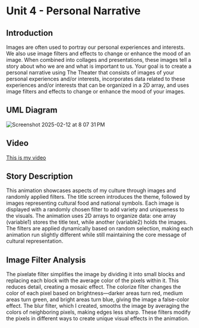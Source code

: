 # Unit 4 - Personal Narrative

## Introduction

Images are often used to portray our personal experiences and interests. We also use image filters and effects to change or enhance the mood of an image. When combined into collages and presentations, these images tell a story about who we are and what is important to us. Your goal is to create a personal narrative using The Theater that consists of images of your personal experiences and/or interests, incorporates data related to these experiences and/or interests that can be organized in a 2D array, and uses image filters and effects to change or enhance the mood of your images.

## UML Diagram

![Screenshot 2025-02-12 at 8 07 31 PM](https://github.com/user-attachments/assets/da3aae08-13ca-4339-b693-82cac725db30)


## Video

[This is my video](https://drive.google.com/file/d/1je4X0mnnJIMuPHEQUr7uZeFPBDaXkiJS/view?usp=sharing)

## Story Description

This animation showcases aspects of my culture through images and randomly applied filters. The title screen introduces the theme, followed by images representing cultural food and national symbols. Each image is displayed with a randomly chosen filter to add variety and uniqueness to the visuals. The animation uses 2D arrays to organize data: one array (variable1) stores the title text, while another (variable2) holds the images. The filters are applied dynamically based on random selection, making each animation run slightly different while still maintaining the core message of cultural representation.

## Image Filter Analysis

The pixelate filter simplifies the image by dividing it into small blocks and replacing each block with the average color of the pixels within it. This reduces detail, creating a mosaic effect. The colorize filter changes the color of each pixel based on brightness—darker areas turn red, medium areas turn green, and bright areas turn blue, giving the image a false-color effect. The blur filter, which I created, smooths the image by averaging the colors of neighboring pixels, making edges less sharp. These filters modify the pixels in different ways to create unique visual effects in the animation.
